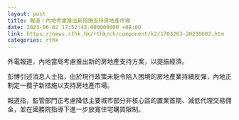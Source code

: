```yaml
---
layout: post
title: 報道：內地考慮推出新措施支持房地產市場
date: 2023-06-02 17:52:43.000000000 +08:00
link: https://news.rthk.hk/rthk/ch/component/k2/1703263-20230602.htm
categories: rthk
---
```


外電報道，內地當局考慮推出新的房地產支持方案，以提振經濟。

彭博引述消息人士指，由於現行政策未能令陷入困境的房地產業持續反彈，內地正制定一攬子新措施以支持房地產市場。

報道指，監管部門正考慮降低主要城市部分非核心區的置業首期、減低代理交易佣金，並在國務院指導下進一步放寬住宅購買限制。
